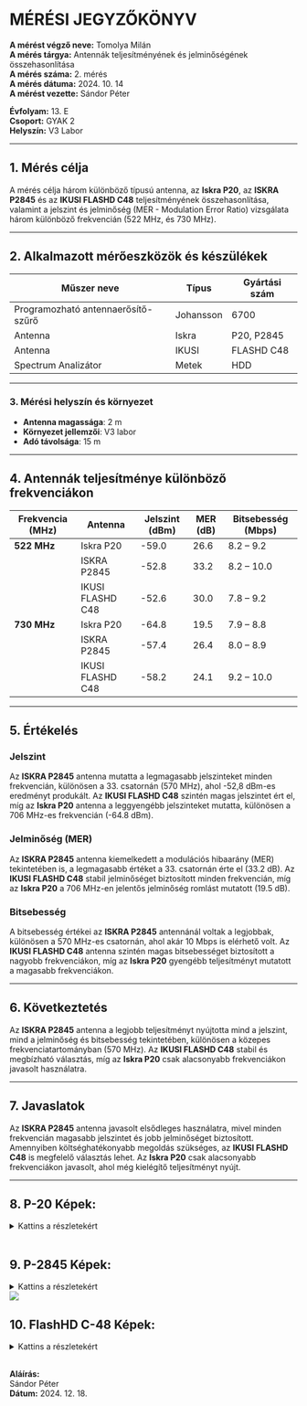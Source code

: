 # MÉRÉSI JEGYZŐKÖNYV

**A mérést végző neve:** Tomolya Milán  
**A mérés tárgya:** Antennák teljesítményének és jelminőségének összehasonlítása  
**A mérés száma:** 2. mérés  
**A mérés dátuma:** 2024. 10. 14  
**A mérést vezette:** Sándor Péter  

**Évfolyam:** 13. E  
**Csoport:** GYAK 2  
**Helyszín:** V3 Labor  

---

## 1. Mérés célja  
A mérés célja három különböző típusú antenna, az **Iskra P20**, az **ISKRA P2845** és az **IKUSI FLASHD C48** teljesítményének összehasonlítása, valamint a jelszint és jelminőség (MER - Modulation Error Ratio) vizsgálata három különböző frekvencián (522 MHz, és 730 MHz).

---

## 2. Alkalmazott mérőeszközök és készülékek  

| Műszer neve                         | Típus       | Gyártási szám |
| ----------------------------------- | ----------- | ------------- |
| Programozható antennaerősítő-szűrő  | Johansson   | 6700          |
| Antenna                             | Iskra       | P20, P2845    |
| Antenna                             | IKUSI       | FLASHD C48    |
| Spectrum Analizátor                 | Metek       | HDD           |

---

### 3. **Mérési helyszín és környezet**
- **Antenna magassága**: 2 m
- **Környezet jellemzői**: V3 labor
- **Adó távolsága**: 15 m

---

## 4. Antennák teljesítménye különböző frekvenciákon

| Frekvencia (MHz) | Antenna          | Jelszint (dBm) | MER (dB) | Bitsebesség (Mbps) |
| ---------------- | ---------------- | -------------- | -------- | ------------------ |
| **522 MHz**      | Iskra P20        | -59.0          | 26.6     | 8.2 – 9.2          |
|                  | ISKRA P2845      | -52.8          | 33.2     | 8.2 – 10.0         |
|                  | IKUSI FLASHD C48 | -52.6          | 30.0     | 7.8 – 9.2          |
| **730 MHz**      | Iskra P20        | -64.8          | 19.5     | 7.9 – 8.8          |
|                  | ISKRA P2845      | -57.4          | 26.4     | 8.0 – 8.9          |
|                  | IKUSI FLASHD C48 | -58.2          | 24.1     | 9.2 – 10.0         |

---

## 5. Értékelés

### Jelszint
Az **ISKRA P2845** antenna mutatta a legmagasabb jelszinteket minden frekvencián, különösen a 33. csatornán (570 MHz), ahol -52,8 dBm-es eredményt produkált. Az **IKUSI FLASHD C48** szintén magas jelszintet ért el, míg az **Iskra P20** antenna a leggyengébb jelszinteket mutatta, különösen a 706 MHz-es frekvencián (-64.8 dBm).

### Jelminőség (MER)
Az **ISKRA P2845** antenna kiemelkedett a modulációs hibaarány (MER) tekintetében is, a legmagasabb értéket a 33. csatornán érte el (33.2 dB). Az **IKUSI FLASHD C48** stabil jelminőséget biztosított minden frekvencián, míg az **Iskra P20** a 706 MHz-en jelentős jelminőség romlást mutatott (19.5 dB).

### Bitsebesség
A bitsebesség értékei az **ISKRA P2845** antennánál voltak a legjobbak, különösen a 570 MHz-es csatornán, ahol akár 10 Mbps is elérhető volt. Az **IKUSI FLASHD C48** antenna szintén magas bitsebességet biztosított a nagyobb frekvenciákon, míg az **Iskra P20** gyengébb teljesítményt mutatott a magasabb frekvenciákon.

---

## 6. Következtetés
Az **ISKRA P2845** antenna a legjobb teljesítményt nyújtotta mind a jelszint, mind a jelminőség és bitsebesség tekintetében, különösen a közepes frekvenciatartományban (570 MHz). Az **IKUSI FLASHD C48** stabil és megbízható választás, míg az **Iskra P20** csak alacsonyabb frekvenciákon javasolt használatra.

---

## 7. Javaslatok
Az **ISKRA P2845** antenna javasolt elsődleges használatra, mivel minden frekvencián magasabb jelszintet és jobb jelminőséget biztosított. Amennyiben költséghatékonyabb megoldás szükséges, az **IKUSI FLASHD C48** is megfelelő választás lehet. Az **Iskra P20** csak alacsonyabb frekvenciákon javasolt, ahol még kielégítő teljesítményt nyújt.

---

## 8. P-20 Képek:
<details>
    <summary>Kattins a részletekért</summary>

---

    **570MHz Mért Képek**
    <img src="https://github.com/user-attachments/assets/61b8ac2c-7cf2-4c3d-9b05-a9a9657c92b9)"\>
    <img src="https://github.com/user-attachments/assets/2b446236-724a-46ef-a85c-fb197d1036c5)"\>
    <img src="https://github.com/user-attachments/assets/1742ecf2-d20a-4033-ae91-a994e07a19a0)"\>

---

    **706MHz Mért Képek**
    <img src="https://github.com/user-attachments/assets/8fce1105-6e2a-4665-ab82-fac467701928)"\>
    <img src="https://github.com/user-attachments/assets/7b33fcb3-3745-48f7-ae25-5ccb4dfdb649)"\>
    <img src="![48](https://github.com/user-attachments/assets/b1b7644e-dd1b-46a0-a76b-7c62feaf9b9a)"\>

---

</details>

<br>

## 9. P-2845 Képek:
<details>
    <summary>Kattins a részletekért</summary>

---

    **570MHz Mért Képek**
    <img src="https://github.com/user-attachments/assets/a0a380a3-13a7-40fc-bab6-cd4c6ebdf499)"\>
    <img src="https://github.com/user-attachments/assets/4031b050-d9d9-4140-86ce-e488061c202a)"\>
    <img src="https://github.com/user-attachments/assets/4d533270-c11e-4f81-9f48-58cef537f247)"\>

---

    **706MHz Mért Képek**
    <img src="https://github.com/user-attachments/assets/8ff1abfb-19f6-4529-8695-d275b1e307ea)"\>
    <img src="https://github.com/user-attachments/assets/0e201d9f-eb6b-453b-bbca-3dd23e4bc975)"\>
    <img src="https://github.com/user-attachments/assets/f8fa9f00-1f2d-46ad-b268-c07b11b26a48)"\>

---

</details>
<img src="https://github.com/user-attachments/assets/41d7a058-140a-4112-b61d-1f5280cf4448"\>

<br>

## 10. FlashHD C-48 Képek:
<details>
    <summary>Kattins a részletekért</summary>


---

    **570MHz Mért Képek**
    <img src="https://github.com/user-attachments/assets/535e8b8e-937e-4156-8ae1-e0384e71e3da)"\>
    <img src="https://github.com/user-attachments/assets/9854aff7-568c-4b44-b1a8-c5a597bba13a)"\>
    <img src="https://github.com/user-attachments/assets/48170ff4-8a58-4982-a453-dc68a3c7599a)"\>
  
---

    **706MHz Mért Képek**
    <img src="https://github.com/user-attachments/assets/942e4546-e47b-42d7-940b-ebe59e8c1614)"\>
    <img src="https://github.com/user-attachments/assets/f98108b9-930d-4984-bcbc-cc0703b251b3)"\>
    <img src="https://github.com/user-attachments/assets/438c0743-cd8f-4230-9516-ddf881088ac5)"\>

---

</details>


<br>




**Aláírás:**  
Sándor Péter  
**Dátum:** 2024. 12. 18.

